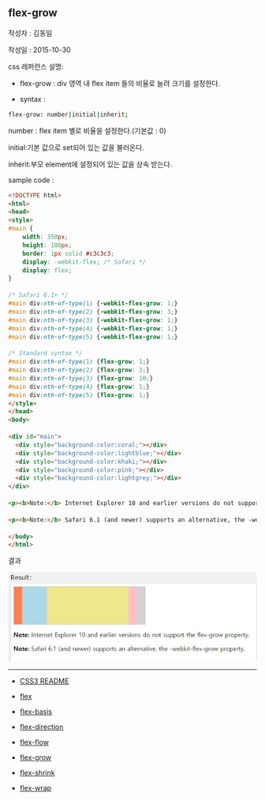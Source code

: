 ## flex-grow

작성자 : 김동일

작성일 : 2015-10-30

css 레퍼런스 설명:
 - flex-grow : div 영역 내 flex item 들의 비율로 늘려 크기를 설정한다.

 - syntax :
```sh
flex-grow: number|initial|inherit;
```

number : flex item 별로 비율을 설정한다.(기본값 : 0)

initial:기본 값으로 set되어 있는 값을 불러온다.

inherit:부모 element에 설정되어 있는 값을 상속 받는다.

sample code :
```html
<!DOCTYPE html>
<html>
<head>
<style>
#main {
    width: 350px;
    height: 100px;
    border: 1px solid #c3c3c3;
    display: -webkit-flex; /* Safari */
    display: flex;
}

/* Safari 6.1+ */
#main div:nth-of-type(1) {-webkit-flex-grow: 1;}
#main div:nth-of-type(2) {-webkit-flex-grow: 3;}
#main div:nth-of-type(3) {-webkit-flex-grow: 1;}
#main div:nth-of-type(4) {-webkit-flex-grow: 1;}
#main div:nth-of-type(5) {-webkit-flex-grow: 1;}

/* Standard syntax */
#main div:nth-of-type(1) {flex-grow: 1;}
#main div:nth-of-type(2) {flex-grow: 3;}
#main div:nth-of-type(3) {flex-grow: 10;}
#main div:nth-of-type(4) {flex-grow: 1;}
#main div:nth-of-type(5) {flex-grow: 1;}
</style>
</head>
<body>

<div id="main">
  <div style="background-color:coral;"></div>
  <div style="background-color:lightblue;"></div>
  <div style="background-color:khaki;"></div>
  <div style="background-color:pink;"></div>
  <div style="background-color:lightgrey;"></div>
</div>

<p><b>Note:</b> Internet Explorer 10 and earlier versions do not support the flex-grow property.</p>

<p><b>Note:</b> Safari 6.1 (and newer) supports an alternative, the -webkit-flex-grow property.</p>

</body>
</html>
```

결과

![flex-grow](../images/flex-grow.jpg)



-----

* [CSS3 README](../README.md)

* [flex](flex.md)
* [flex-basis](flex-basis.md)
* [flex-direction](flex-direction.md)
* [flex-flow](flex-flow.md)
* [flex-grow](flex-grow.md)
* [flex-shrink](flex-shrink.md)
* [flex-wrap](flex-wrap.md)
